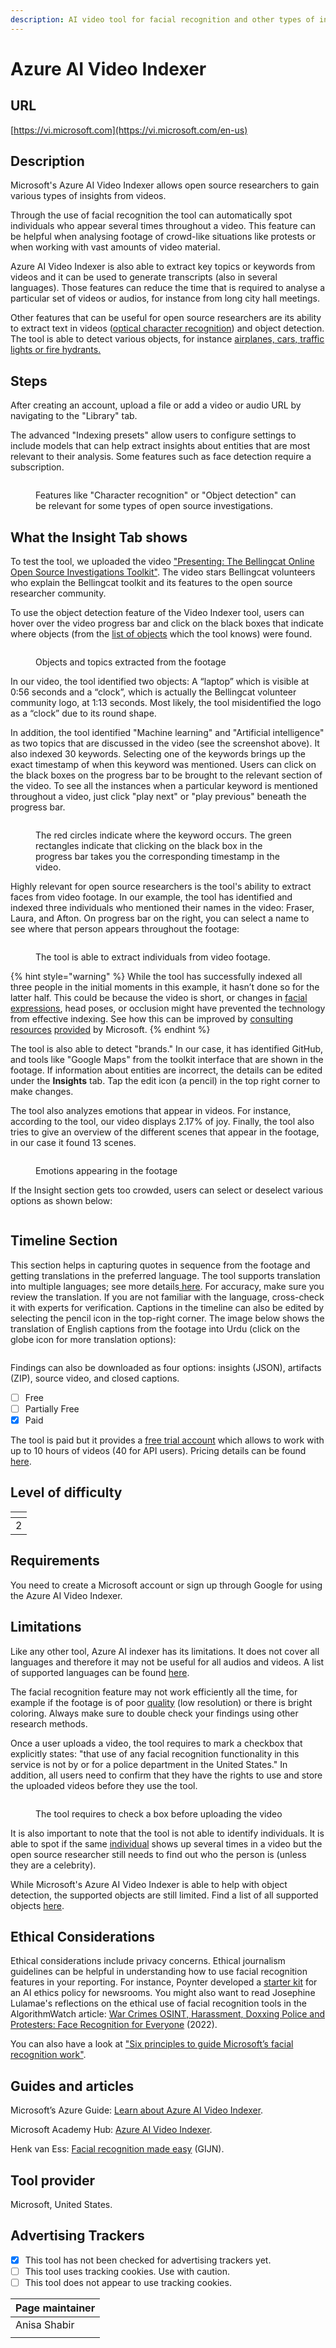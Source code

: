```yaml
---
description: AI video tool for facial recognition and other types of insights.
---
```


# Azure AI Video Indexer

## URL

[https://vi.microsoft.com](https://vi.microsoft.com/en-us)

## Description

Microsoft's Azure AI Video Indexer allows open source researchers to gain various types of insights from videos.

Through the use of facial recognition the tool can automatically spot individuals who appear several times throughout a video. This feature can be helpful when analysing footage of crowd-like situations like protests or when working with vast amounts of video material.&#x20;

Azure AI Video Indexer is also able to extract key topics or keywords from videos and it can be used to generate transcripts (also in several languages). Those features can reduce the time that is required to analyse a particular set of videos or audios, for instance from long city hall meetings.&#x20;

Other features that can be useful for open source researchers are its ability to extract text in videos ([optical character recognition](https://learn.microsoft.com/en-us/azure/azure-video-indexer/ocr-insight)) and object detection. The tool is able to detect various objects, for instance [airplanes, cars, traffic lights or fire hydrants.](https://learn.microsoft.com/en-us/azure/azure-video-indexer/object-detection-insight)

## Steps

After creating an account, upload a file or add a video or audio URL by navigating to the "Library" tab.&#x20;

The advanced "Indexing presets" allow users to configure settings to include models that can help extract insights about entities that are most relevant to their analysis. Some features such as face detection require a subscription.

<figure><img src=".gitbook/assets/Azure step 2.png" alt=""><figcaption><p>Features like "Character recognition" or "Object detection" can be relevant for some types of open source investigations.</p></figcaption></figure>

## What the Insight Tab shows

To test the tool, we uploaded the video ["Presenting: The Bellingcat Online Open Source Investigations Toolkit"](https://www.youtube.com/watch?v=-Y3GQ6mSGqM). The video stars Bellingcat volunteers who explain the Bellingcat toolkit and its features to the open source researcher community.

To use the object detection feature of the Video Indexer tool, users can hover over the video progress bar and click on the black boxes that indicate where objects (from the [list of objects](https://learn.microsoft.com/en-us/azure/azure-video-indexer/object-detection-insight) which the tool knows) were found.&#x20;

<figure><img src=".gitbook/assets/Screenshot 2025-01-26 at 12.05.15 AM.png" alt=""><figcaption><p>Objects and topics extracted from the footage</p></figcaption></figure>

In our video, the tool identified two objects: A “laptop” which is visible at 0:56 seconds and a “clock”, which is actually the Bellingcat volunteer community logo, at 1:13 seconds. Most likely, the tool misidentified the logo as a “clock” due to its round shape.

In addition, the tool identified "Machine learning" and "Artificial intelligence" as two topics that are discussed in the video (see the screenshot above). It also indexed 30 keywords. Selecting one of the keywords brings up the exact timestamp of when this keyword was mentioned. Users can click on the black boxes on the progress bar to be brought to the relevant section of the video. To see all the instances when a particular keyword is mentioned throughout a video, just click "play next" or "play previous" beneath the progress bar.

<figure><img src=".gitbook/assets/Keywords screenshot.png" alt=""><figcaption><p>The red circles indicate where the keyword occurs. The green rectangles indicate that clicking on the black box in the progress bar takes you the corresponding timestamp in the video.</p></figcaption></figure>

Highly relevant for open source researchers is the tool's ability to extract faces from video footage. In our example, the tool has identified and indexed three individuals who mentioned their names in the video: Fraser, Laura, and Afton. On progress bar on the right, you can select a name to see where that person appears throughout the footage:

<figure><img src=".gitbook/assets/Screenshot 2025-01-25 at 9.49.09 PM.png" alt=""><figcaption><p>The tool is able to extract individuals from video footage.</p></figcaption></figure>

{% hint style="warning" %}
While the tool has successfully indexed all three people in the initial moments in this example, it hasn’t done so for the latter half. This could be because the video is short, or changes in [facial expressions](https://www.researchgate.net/publication/374738467_Face_Recognition_Challenges_and_Solutions_using_Machine_Learning), head poses, or occlusion might have prevented the technology from effective indexing. See how this can be improved by [consulting](https://learn.microsoft.com/en-us/azure/azure-video-indexer/face-grouping-how-to?utm_source=chatgpt.com) [resources](https://learn.microsoft.com/en-us/azure/azure-video-indexer/customize-person-model-how-to?tabs=customizewebportal) [provided](https://learn.microsoft.com/en-us/azure/azure-video-indexer/customize-person-model-how-to?tabs=customizewebportal) by Microsoft.
{% endhint %}

The tool is also able to detect "brands." In our case, it has identified GitHub, and tools like "Google Maps" from the toolkit interface that are shown in the footage. If information about entities are incorrect, the details can be edited under the **Insights** tab. Tap the edit icon (a pencil) in the top right corner to make changes.

The tool also analyzes emotions that appear in videos. For instance, according to the tool, our video displays 2.17% of joy. Finally,  the tool also tries to give an overview of the different scenes that appear in the footage, in our case it found 13 scenes.

<figure><img src=".gitbook/assets/Screenshot 2025-01-25 at 11.07.51 PM.png" alt=""><figcaption><p>Emotions appearing in the footage</p></figcaption></figure>

If the Insight section gets too crowded, users can select or deselect various options as shown below:

<figure><img src=".gitbook/assets/Screenshot 2025-01-26 at 12.00.51 AM.png" alt=""><figcaption></figcaption></figure>

## Timeline Section

This section helps in capturing quotes in sequence from the footage and getting translations in the preferred language. The tool supports translation into multiple languages; see more details[ here](https://learn.microsoft.com/en-us/azure/azure-video-indexer/language-support). For accuracy, make sure you review the translation. If you are not familiar with the language, cross-check it with experts for verification. Captions in the timeline can also be edited by selecting the pencil icon in the top-right corner. The image below shows the translation of English captions from the footage into Urdu (click on the globe icon for more translation options):

<figure><img src=".gitbook/assets/Screenshot 2025-01-25 at 11.34.04 PM.png" alt=""><figcaption></figcaption></figure>

Findings can also be downloaded as four options: insights (JSON), artifacts (ZIP), source video, and closed captions.

* [ ] Free
* [ ] Partially Free
* [x] Paid

The tool is paid but it provides a [free trial account](https://azure.microsoft.com/en-us/pricing/details/video-indexer/#pricing) which allows to work with up to 10 hours of videos (40 for API users). Pricing details can be found [here](https://azure.microsoft.com/en-us/pricing/details/video-indexer/).

## Level of difficulty

<table><thead><tr><th data-type="rating" data-max="5"></th></tr></thead><tbody><tr><td>2</td></tr></tbody></table>

## Requirements

You need to create a Microsoft account or sign up through Google for using the Azure AI Video Indexer.&#x20;

## Limitations

Like any other tool, Azure AI indexer has its limitations. It does not cover all languages and therefore it may not be useful for all audios and videos. A list of supported languages can be found [here](https://learn.microsoft.com/en-us/azure/azure-video-indexer/language-support).&#x20;

The facial recognition feature may not work efficiently all the time, for example if the footage is of poor [quality](https://www.researchgate.net/publication/374738467_Face_Recognition_Challenges_and_Solutions_using_Machine_Learning) (low resolution) or there is bright coloring. Always make sure to double check your findings using other research methods.&#x20;

Once a user uploads a video, the tool requires to mark a checkbox that explicitly states: "that use of any facial recognition functionality in this service is not by or for a police department in the United States." In addition, all users need to confirm that they have the rights to use and store the uploaded videos before they use the tool.

<figure><img src=".gitbook/assets/Screenshot 2025-01-26 at 12.20.25 AM.png" alt=""><figcaption><p>The tool requires to check a box before uploading the video</p></figcaption></figure>

It is also important to note that the tool is not able to identify individuals. It is able to spot if the same [individual](https://learn.microsoft.com/en-us/azure/azure-video-indexer/face-detection-insight) shows up several times in a video but the open source researcher still needs to find out who the person is (unless they are a celebrity).

While Microsoft's Azure AI Video Indexer is able to help with object detection, the supported objects are still limited. Find a list of all supported objects [here](https://learn.microsoft.com/en-us/azure/azure-video-indexer/object-detection-insight).

## Ethical Considerations

Ethical considerations include privacy concerns. Ethical journalism guidelines can be helpful in understanding how to use facial recognition features in your reporting. For instance, Poynter developed a [starter kit](https://www.poynter.org/ethics-trust/2024/how-to-create-newsroom-artificial-intelligence-ethics-policy/) for an AI ethics policy for newsrooms. You might also want to read Josephine Lulamae's reflections on the ethical use of facial recognition tools in the AlgorithmWatch article: [War Crimes OSINT, Harassment, Doxxing Police and Protesters: Face Recognition for Everyone](https://algorithmwatch.org/en/face-recognition-for-everyone/) (2022).

You can also have a look at ["Six principles to guide Microsoft’s facial recognition work"](https://blogs.microsoft.com/on-the-issues/2018/12/17/six-principles-to-guide-microsofts-facial-recognition-work/).

## Guides and articles

Microsoft’s Azure Guide: [Learn about Azure AI Video Indexer](https://learn.microsoft.com/en-us/azure/azure-video-indexer/).

Microsoft Academy Hub: [Azure AI Video Indexer](https://www.youtube.com/watch?v=wssVLlLGeyU).

Henk van Ess: [Facial recognition made easy](https://gijn.org/resource/facial-recognition-made-easy/) (GIJN).

## Tool provider

Microsoft, United States.

## Advertising Trackers

* [x] This tool has not been checked for advertising trackers yet.
* [ ] This tool uses tracking cookies. Use with caution.
* [ ] This tool does not appear to use tracking cookies.

| Page maintainer |
| --------------- |
| Anisa Shabir    |
|                 |
